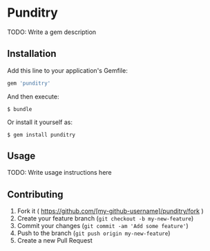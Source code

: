 # Punditry

TODO: Write a gem description

## Installation

Add this line to your application's Gemfile:

```ruby
gem 'punditry'
```

And then execute:

    $ bundle

Or install it yourself as:

    $ gem install punditry

## Usage

TODO: Write usage instructions here

## Contributing

1. Fork it ( https://github.com/[my-github-username]/punditry/fork )
2. Create your feature branch (`git checkout -b my-new-feature`)
3. Commit your changes (`git commit -am 'Add some feature'`)
4. Push to the branch (`git push origin my-new-feature`)
5. Create a new Pull Request
